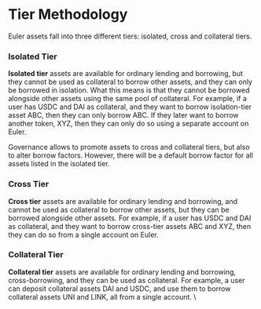# Tier Methodology

Euler assets fall into three different tiers: isolated, cross and collateral tiers.&#x20;

### **Isolated Tier**

**Isolated tier** assets are available for ordinary lending and borrowing, but they cannot be used as collateral to borrow other assets, and they can only be borrowed in isolation. What this means is that they cannot be borrowed alongside other assets using the same pool of collateral. For example, if a user has USDC and DAI as collateral, and they want to borrow isolation-tier asset ABC, then they can only borrow ABC. If they later want to borrow another token, XYZ, then they can only do so using a separate account on Euler.

Governance allows to promote assets to cross and collateral tiers, but also to alter borrow factors. However, there will be a default borrow factor for all assets listed in the isolated tier.

### **Cross Tier**

**Cross tier** assets are available for ordinary lending and borrowing, and cannot be used as collateral to borrow other assets, but they can be borrowed alongside other assets. For example, if a user has USDC and DAI as collateral, and they want to borrow cross-tier assets ABC and XYZ, then they can do so from a single account on Euler.

### Collateral Tier

**Collateral tier** assets are available for ordinary lending and borrowing, cross-borrowing, and they can be used as collateral. For example, a user can deposit collateral assets DAI and USDC, and use them to borrow collateral assets UNI and LINK, all from a single account. \
